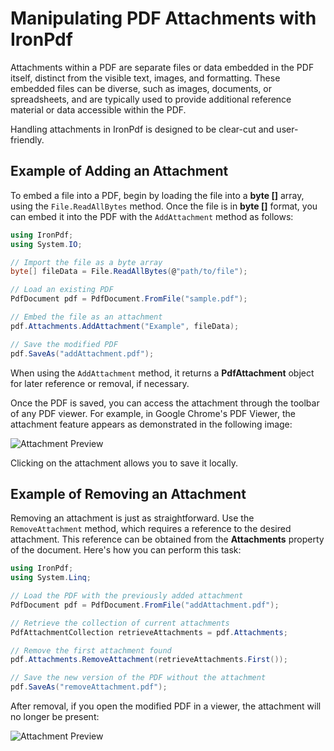 # Manipulating PDF Attachments with IronPdf

Attachments within a PDF are separate files or data embedded in the PDF itself, distinct from the visible text, images, and formatting. These embedded files can be diverse, such as images, documents, or spreadsheets, and are typically used to provide additional reference material or data accessible within the PDF.

Handling attachments in IronPdf is designed to be clear-cut and user-friendly.

## Example of Adding an Attachment

To embed a file into a PDF, begin by loading the file into a **byte []** array, using the `File.ReadAllBytes` method. Once the file is in **byte []** format, you can embed it into the PDF with the `AddAttachment` method as follows:

```cs
using IronPdf;
using System.IO;

// Import the file as a byte array
byte[] fileData = File.ReadAllBytes(@"path/to/file");

// Load an existing PDF
PdfDocument pdf = PdfDocument.FromFile("sample.pdf");

// Embed the file as an attachment
pdf.Attachments.AddAttachment("Example", fileData);

// Save the modified PDF
pdf.SaveAs("addAttachment.pdf");
```

When using the `AddAttachment` method, it returns a **PdfAttachment** object for later reference or removal, if necessary.

Once the PDF is saved, you can access the attachment through the toolbar of any PDF viewer. For example, in Google Chrome's PDF Viewer, the attachment feature appears as demonstrated in the following image:

![Attachment Preview](https://ironpdf.com/static-assets/pdf/how-to/add-remove-attachments/attachment-example.png)

Clicking on the attachment allows you to save it locally.

## Example of Removing an Attachment

Removing an attachment is just as straightforward. Use the `RemoveAttachment` method, which requires a reference to the desired attachment. This reference can be obtained from the **Attachments** property of the document. Here's how you can perform this task:

```cs
using IronPdf;
using System.Linq;

// Load the PDF with the previously added attachment
PdfDocument pdf = PdfDocument.FromFile("addAttachment.pdf");

// Retrieve the collection of current attachments
PdfAttachmentCollection retrieveAttachments = pdf.Attachments;

// Remove the first attachment found
pdf.Attachments.RemoveAttachment(retrieveAttachments.First());

// Save the new version of the PDF without the attachment
pdf.SaveAs("removeAttachment.pdf");
```

After removal, if you open the modified PDF in a viewer, the attachment will no longer be present:

![Attachment Preview](https://ironpdf.com/static-assets/pdf/how-to/add-remove-attachments/removeattachment-example.png)